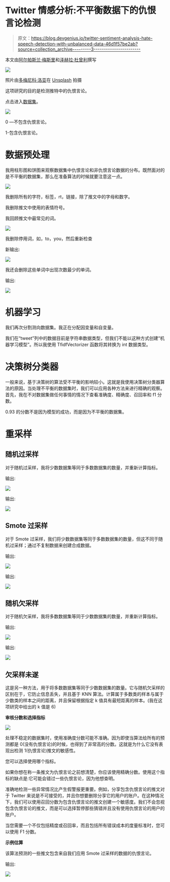 # Twitter 情感分析:不平衡数据下的仇恨言论检测

> 原文：<https://blog.devgenius.io/twitter-sentiment-analysis-hate-speech-detection-with-unbalanced-data-46d1f57be2ab?source=collection_archive---------3----------------------->

本文由[阿尔帕斯兰·梅斯里](https://medium.com/u/fe99f0a4a612?source=post_page-----46d1f57be2ab--------------------------------)和[泽赫拉·杜曾利](https://medium.com/u/38153624a54d?source=post_page-----46d1f57be2ab--------------------------------)撰写

![](img/cb4d78fe912856e5eabf5021aa0e7bc2.png)

照片由[多梅尼科·洛亚](https://unsplash.com/@domenicoloia?utm_source=medium&utm_medium=referral)在 [Unsplash](https://unsplash.com?utm_source=medium&utm_medium=referral) 拍摄

这项研究的目的是检测推特中的仇恨言论。

点击进入[数据集](https://datahack.analyticsvidhya.com/contest/practice-problem-twitter-sentiment-analysis/?utm_source=feed&utm_medium=feed-articles&utm_campaign=feed&utm_medium=search#MySubmissions)。

![](img/66c63e0fe81b9a51b8468f26016e0a89.png)

0 —不包含仇恨言论。

1-包含仇恨言论。

# **数据预处理**

我用柱形图和饼图来观察数据集中仇恨言论和非仇恨言论数据的分布。既然面对的是不平衡的数据集，那么在准备算法的时候就要注意这一点。

![](img/da06f50bea3513adebb6046f360d143a.png)

我删除所有的字符，标签，rt，链接，除了推文中的字母和数字。

我删除推文中使用的表情符号。

我回顾推文中最常见的词。

![](img/bd7ec6ac475e4fa641bc0ddc0554ce29.png)

我删除停用词，如，to，you，然后重新检查

新输出:

![](img/3b0ca55ef2333bf6f64b448290f04ec8.png)

我还会删除这些单词中出现次数最少的单词。

输出:

![](img/a2222d813048e06cd31e2f1a6feb708f.png)

# **机器学习**

我们再次分割测向数据集。我正在分配因变量和自变量。

我们在“tweet”列中的数据目前是字符串数据类型，但我们不能以这种方式创建“机器学习模型”。所以我使用 TfidfVectorizer 函数将其转换为 int 数据类型。

# **决策树分类器**

一般来说，基于决策树的算法受不平衡的影响较小。这就是我使用决策树分类器算法的原因。当处理不平衡的数据集时，我们可以应用各种方法来进行精确的观察。首先，我在不对数据集做任何事情的情况下查看准确度、精确度、召回率和 f1 分数。

0.93 的分数不是因为模型的成功，而是因为不平衡的数据集。

# **重采样**

## **随机过采样**

对于随机过采样，我将少数数据集等同于多数数据集的数量，并重新计算指标。

输出:

![](img/d0b25c47100e9ee2ade60bebbf303e28.png)

输出:

![](img/7f6cd9e47cf50fbb6a6544bb980b813e.png)

## **Smote 过采样**

对于 Smote 过采样，我们将少数数据集等同于多数数据集的数量，但这不同于随机过采样；通过不复制数据来创建合成数据。

输出:

![](img/6ce35677802aaaa0d640670a494cc751.png)

输出:

![](img/6d5954773f4f1006d6847e7475e36c3c.png)

## **随机欠采样**

对于随机欠采样，我将多数数据集等同于少数数据集的数量，并重新计算指标。

输出:

![](img/ea1c24f3de2e1f876fd3d29719359121.png)

输出:

![](img/77c98d294f49573c1bdb851c35548228.png)

## **欠采样未遂**

这是另一种方法，用于将多数数据集等同于少数数据集的数量。它与随机欠采样的区别在于，它防止信息丢失，并且基于 KNN 算法。计算属于多数类的样本与属于少数类的样本之间的距离，并且保留根据指定 k 值具有最短距离的样本。(我在这项研究中给出的 k 值是 6)

**审核分数和选择指标**

![](img/3b4a1d8b5160e29f36aee575a6df1d4c.png)

处理不稳定的数据集时，使用准确度分数可能不准确。因为即使当算法给所有的预测都是 0(没有仇恨言论)的时候，也得到了非常高的分数。这就是为什么它没有表现出检测 1(仇恨言论)推文的敏感性。

您可以选择使用哪个指标。

如果你想在称一条推文为仇恨言论之前想清楚，你应该使用精确分数。使用这个指标的缺点是:它可能会错过一些仇恨言论，因为他想查明。

准确地检测一些异常情况比产生假警报更重要。例如，分享包含仇恨言论的推文对于 Twitter 来说是不可接受的，并且你想要删除分享它的用户的账户。在这种情况下，我们可以使用召回分数为包含仇恨言论的推文创建一个敏感度。我们不会忽视包含仇恨言论的推文，而是可以选择暂停那些猜错并且没有使用仇恨言论的用户的账户。

当您需要一个不仅包括精度或召回率，而且包括所有错误成本的度量标准时，您可以使用 F1 分数。

**示例估算**

该算法预测的一些推文包含来自我们应用 Smote 过采样的数据的仇恨言论。

输出:

![](img/ec75277500d29b594a196f5e133aca34.png)